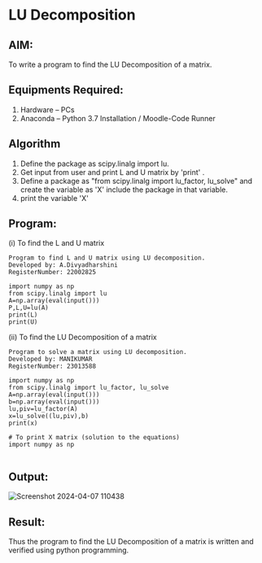 # LU Decomposition 

## AIM:
To write a program to find the LU Decomposition of a matrix.

## Equipments Required:
1. Hardware – PCs
2. Anaconda – Python 3.7 Installation / Moodle-Code Runner

## Algorithm
1. Define the package as scipy.linalg import lu.
2. Get input from user and print L and U matrix by 'print' .
3. Define a package as "from scipy.linalg import lu_factor, lu_solve" and create the variable as 'X' include the package in that variable.
4. print the variable 'X'


## Program:
(i) To find the L and U matrix
```
Program to find L and U matrix using LU decomposition.
Developed by: A.Divyadharshini
RegisterNumber: 22002825

import numpy as np
from scipy.linalg import lu
A=np.array(eval(input()))
P,L,U=lu(A)
print(L)
print(U)

```
(ii) To find the LU Decomposition of a matrix
```
Program to solve a matrix using LU decomposition.
Developed by: MANIKUMAR
RegisterNumber: 23013588

import numpy as np
from scipy.linalg import lu_factor, lu_solve
A=np.array(eval(input()))
b=np.array(eval(input()))
lu,piv=lu_factor(A)
x=lu_solve((lu,piv),b)
print(x)

# To print X matrix (solution to the equations)
import numpy as np


```

## Output:
![Screenshot 2024-04-07 110438](https://github.com/MANIKUMARDK/LU-Decomposition/assets/147215581/2089f136-1d42-45ff-9ae3-073eef509f08)



## Result:
Thus the program to find the LU Decomposition of a matrix is written and verified using python programming.

